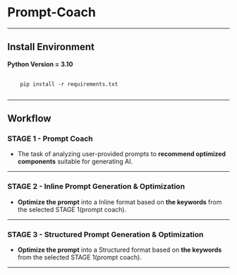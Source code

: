 # Prompt-Coach
***

## Install Environment
**Python Version = 3.10**   

<pre>
  <code>
    pip install -r requirements.txt 
  </code>
</pre>
***

## Workflow
### STAGE 1 - Prompt Coach
+ The task of analyzing user-provided prompts to **recommend optimized components** suitable for generating AI.
***

### STAGE 2 - Inline Prompt Generation & Optimization
+ **Optimize the prompt** into a Inline format based on **the keywords** from the selected STAGE 1(prompt coach).
***

### STAGE 3 - Structured Prompt Generation & Optimization
+ **Optimize the prompt** into a Structured format based on **the keywords** from the selected STAGE 1(prompt coach).
***

